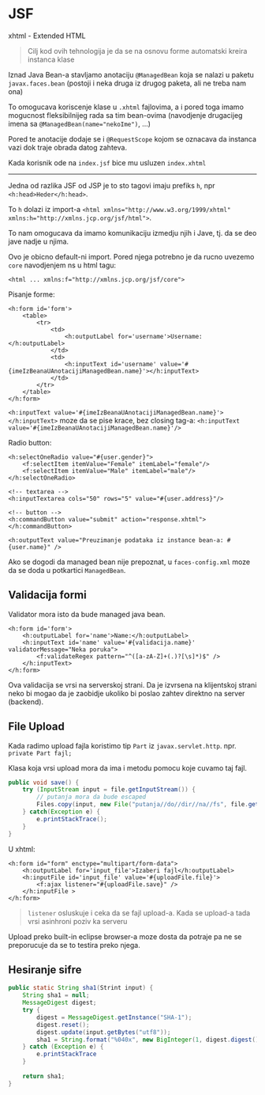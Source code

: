 # JSF

xhtml - Extended HTML 


> Cilj kod ovih tehnologija je da se na osnovu forme automatski kreira instanca klase

Iznad Java Bean-a stavljamo anotaciju `@ManagedBean` koja se nalazi u paketu
`javax.faces.bean` (postoji i neka druga iz drugog paketa, ali ne treba nam ona)


To omogucava koriscenje klase u `.xhtml` fajlovima, a i pored toga imamo mogucnost
fleksibilnijeg rada sa tim bean-ovima (navodjenje drugacijeg imena sa 
`@ManagedBean(name="nekoIme")`, ...)


Pored te anotacije dodaje se i `@RequestScope` kojom se oznacava da instanca vazi 
dok traje obrada datog zahteva.


Kada korisnik ode na `index.jsf` bice mu usluzen `index.xhtml`

---

Jedna od razlika JSF od JSP je to sto tagovi imaju prefiks `h`, npr `<h:head>Heder</h:head>`.

To `h` dolazi iz import-a `<html xmlns="http://www.w3.org/1999/xhtml" xmlns:h="http://xmlns.jcp.org/jsf/html">`.

To nam omogucava da imamo komunikaciju izmedju njih i Jave, tj. da se deo jave nadje u njima.

Ovo je obicno default-ni import. Pored njega potrebno je da rucno uvezemo `core` navodjenjem ns u html tagu:
```
<html ... xmlns:f="http://xmlns.jcp.org/jsf/core">
```



Pisanje forme:
```
<h:form id='form'>
    <table>
        <tr>
            <td>
                <h:outputLabel for='username'>Username:</h:outputLabel>
            </td>
            <td>
                <h:inputText id='username' value='#{imeIzBeanaUAnotacijiManagedBean.name}'></h:inputText>
            </td>
        </tr>
    </table>
</h:form>
```

`<h:inputText value='#{imeIzBeanaUAnotacijiManagedBean.name}'></h:inputText>` moze da se pise krace, bez closing tag-a:
`<h:inputText value='#{imeIzBeanaUAnotacijiManagedBean.name}'/>`


Radio button:
```
<h:selectOneRadio value="#{user.gender}">
    <f:selectItem itemValue="Female" itemLabel="female"/>
    <f:selectItem itemValue="Male" itemLabel="male"/>
</h:selectOneRadio>
```


```
<!-- textarea -->
<h:inputTextarea cols="50" rows="5" value="#{user.address}"/>

<!-- button -->
<h:commandButton value="submit" action="response.xhtml"></h:commandButton>

<h:outputText value="Preuzimanje podataka iz instance bean-a: #{user.name}" />
```


Ako se dogodi da managed bean nije prepoznat, u `faces-config.xml` moze da se
doda u potkartici `ManagedBean`.


## Validacija formi

Validator mora isto da bude managed java bean.

```
<h:form id='form'>
    <h:outputLabel for='name'>Name:</h:outputLabel>
    <h:inputText id='name' value='#{validacija.name}' validatorMessage="Neka poruka">
        <f:validateRegex pattern="^([a-zA-Z]+(.)?[\s]*)$" />
    </h:inputText>
</h:form>
```

Ova validacija se vrsi na serverskoj strani. Da je izvrsena na klijentskoj strani
neko bi mogao da je zaobidje ukoliko bi poslao zahtev direktno na server (backend).


## File Upload

Kada radimo upload fajla koristimo tip `Part` iz `javax.servlet.http`.
npr. `private Part fajl;`


Klasa koja vrsi upload mora da ima i metodu pomocu koje cuvamo taj fajl.
```Java
public void save() {
    try (InputStream input = file.getInputStream()) {
        // putanja mora da bude escaped
        Files.copy(input, new File("putanja//do//dir//na//fs", file.getSubmittedFileName()).toPath()); 
    } catch(Exception e) {
        e.printStackTrace();
    }
}
```

U xhtml:
```
<h:form id="form" enctype="multipart/form-data">
    <h:outputLabel for='input_file'>Izaberi fajl</h:outputLabel>
    <h:inputFile id='input_file' value='#{uploadFile.file}'>
        <f:ajax listener="#{uploadFile.save}" />
    </h:inputFile >
</h:form>
```

> `listener` osluskuje i ceka da se fajl upload-a. Kada se upload-a tada vrsi asinhroni poziv ka serveru 


Upload preko built-in eclipse browser-a moze dosta da potraje pa ne se preporucuje da se to testira preko njega.

## Hesiranje sifre

```Java
public static String sha1(Strint input) {
    String sha1 = null;
    MessageDigest digest;
    try {
        digest = MessageDigest.getInstance("SHA-1");
        digest.reset();
        digest.update(input.getBytes("utf8"));
        sha1 = String.format("%040x", new BigInteger(1, digest.digest()));
    } catch (Exception e) {
        e.printStackTrace
    }
    
    return sha1;
}  
```
